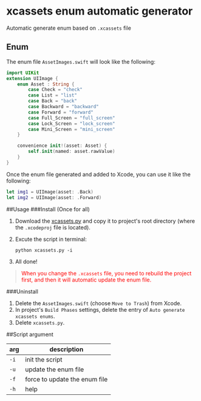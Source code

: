 # xcassets enum automatic generator
Automatic generate  enum based on `.xcassets` file

## Enum
The enum file `AssetImages.swift` will look like the following:

```swift
import UIKit
extension UIImage {
	enum Asset : String {
		case Check = "check"
		case List = "list"
		case Back = "back"
		case Backward = "backward"
		case Forward = "forward"
		case Full_Screen = "full_screen"
		case Lock_Screen = "lock_screen"
		case Mini_Screen = "mini_screen"
	}

	convenience init!(asset: Asset) {
		self.init(named: asset.rawValue)
	}
}
```

Once the enum file generated and added to Xcode, you can use it like the following:

```swift
let img1 = UIImage(asset: .Back)
let img2 = UIImage(asset: .Forward)
```

##Usage
###Install (Once for all)
1. Download the [xcassets.py](https://raw.githubusercontent.com/webpatch/xcassets-enum-automatic-generator/master/xcassets.py) and copy it to project's root directory (where the `.xcodeproj` file is located).

2. Excute the script in terminal:

	```shell
	python xcassets.py -i
	```
3. All done!

> <font color="#ff0000">When you change the `.xcassets` file, you need to rebuild the project first, and then it will automatic update the enum file.</font>

###Uninstall
1. Delete the `AssetImages.swift` (choose `Move to Trash`) from Xcode.
2. In project's `Build Phases` settings, delete the entry of `Auto generate xcassets enums`.
3. Delete `xcassets.py`.

##Script argument

|arg|description|
|---|---|
|`-i`|init the script|
|`-u`|update the enum file|
|`-f`|force to update the enum file|
|`-h`|help|
